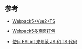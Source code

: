 ## 参考 

- [Webpack5+Vue2+TS](https://zhuanlan.zhihu.com/p/339679136)  


- [Webpack5多页面打包](https://zhuanlan.zhihu.com/p/109527475)  


- [使用 ESLint 来规范 JS 和 TS 代码](https://zhuanlan.zhihu.com/p/404677113)
